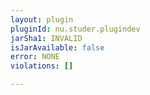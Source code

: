 ```yaml
---
layout: plugin
pluginId: nu.studer.plugindev
jarSha1: INVALID
isJarAvailable: false
error: NONE
violations: []

---
```

